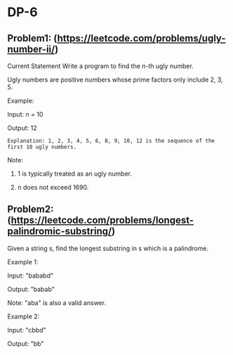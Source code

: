 # DP-6
    
## Problem1: (https://leetcode.com/problems/ugly-number-ii/)

Current Statement
Write a program to find the n-th ugly number.

Ugly numbers are positive numbers whose prime factors only include 2, 3, 5. 

Example:

Input: n = 10

Output: 12

    Explanation: 1, 2, 3, 4, 5, 6, 8, 9, 10, 12 is the sequence of the first 10 ugly numbers.

Note:  
   1. 1 is typically treated as an ugly number.
    
   2. n does not exceed 1690.
   
## Problem2: (https://leetcode.com/problems/longest-palindromic-substring/)

Given a string s, find the longest substring in s which is a palindrome.

Example 1:

Input: "bababd"

Output: "babab"

Note: "aba" is also a valid answer.

Example 2:

Input: "cbbd"

Output: "bb"

